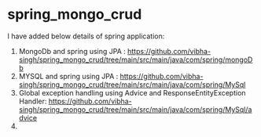 # spring_mongo_crud

I have added below details of spring application:
1) MongoDb and spring using JPA : https://github.com/vibha-singh/spring_mongo_crud/tree/main/src/main/java/com/spring/mongoDb
2) MYSQL and spring using JPA : https://github.com/vibha-singh/spring_mongo_crud/tree/main/src/main/java/com/spring/MySql
3) Global exception handling using Advice and ResponseEntityException Handler: https://github.com/vibha-singh/spring_mongo_crud/tree/main/src/main/java/com/spring/MySql/advice
4) 
